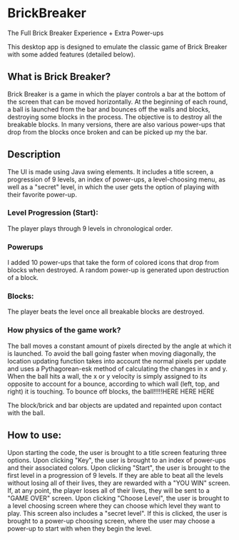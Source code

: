 # BrickBreaker
The Full Brick Breaker Experience + Extra Power-ups

This desktop app is designed to emulate the classic game of Brick Breaker with some added features (detailed below).

## What is Brick Breaker?
Brick Breaker is a game in which the player controls a bar at the bottom of the screen that can be moved horizontally. At the beginning of each round, a ball is launched from the bar and bounces off the walls and blocks, destroying some blocks in the process. The objective is to destroy all the breakable blocks. In many versions, there are also various power-ups that drop from the blocks once broken and can be picked up my the bar.

## Description

The UI is made using Java swing elements. It includes a title screen, a progression of 9 levels, an index of power-ups, a level-choosing menu, as well as a "secret" level, in which the user gets the option of playing with their favorite power-up.

### Level Progression (Start):
The player plays through 9 levels in chronological order. 


### Powerups
I added 10 power-ups that take the form of colored icons that drop from blocks when destroyed. A random power-up is generated upon destruction of a block.


### Blocks:
The player beats the level once all breakable blocks are destroyed. 

### How physics of the game work?
The ball moves a constant amount of pixels directed by the angle at which it is launched. To avoid the ball going faster when moving diagonally, the location updating function takes into account the normal pixels per update and uses a Pythagorean-esk method of calculating the changes in x and y. When the ball hits a wall, the x or y velocity is simply assigned to its opposite to account for a bounce, according to which wall (left, top, and right) it is touching. To bounce off blocks, the ball!!!!!HERE HERE HERE

The block/brick and bar objects are updated and repainted upon contact with the ball.

## How to use:

Upon starting the code, the user is brought to a title screen featuring three options. Upon clicking "Key", the user is brought to an index of power-ups and their associated colors. Upon clicking "Start", the user is brought to the first level in a progression of 9 levels. If they are able to beat all the levels without losing all of their lives, they are rewarded with a "YOU WIN" screen. If, at any point, the player loses all of their lives, they will be sent to a "GAME OVER" screen. Upon clicking "Choose Level", the user is brought to a level choosing screen where they can choose which level they want to play. This screen also includes a "secret level". If this is clicked, the user is brought to a power-up choosing screen, where the user may choose a power-up to start with when they begin the level.
